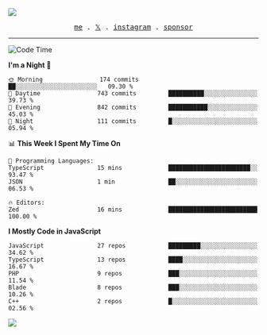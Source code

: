 <img style="bottom: 800px;" src="https://imgur.com/rilHVxA.png"/>
<p align="center">
  <samp>
    <a href="https://fayln.com">me</a> .
    <!-- <a href="https://fayln.com/projects">projects</a> . -->
    <a href="https://go.fayln.com/twitter">𝕏</a> .
    <a href="https://go.fayln.com/instagram">instagram</a> .
<!--     <a href="https://go.fayln.com/polywork">polywork</a> . -->
    <a href="https://github.com/sponsors/faridhnzz">sponsor</a>
  </samp>
</p>

---
<!--START_SECTION:waka-->
![Code Time](http://img.shields.io/badge/Code%20Time-4%2C023%20hrs%2052%20mins-blue)

**I'm a Night 🦉** 

```text
🌞 Morning                174 commits         ██░░░░░░░░░░░░░░░░░░░░░░░   09.30 % 
🌆 Daytime                743 commits         ██████████░░░░░░░░░░░░░░░   39.73 % 
🌃 Evening                842 commits         ███████████░░░░░░░░░░░░░░   45.03 % 
🌙 Night                  111 commits         █░░░░░░░░░░░░░░░░░░░░░░░░   05.94 % 
```


📊 **This Week I Spent My Time On** 

```text
💬 Programming Languages: 
TypeScript               15 mins             ███████████████████████░░   93.47 % 
JSON                     1 min               ██░░░░░░░░░░░░░░░░░░░░░░░   06.53 % 

🔥 Editors: 
Zed                      16 mins             █████████████████████████   100.00 % 
```

**I Mostly Code in JavaScript** 

```text
JavaScript               27 repos            █████████░░░░░░░░░░░░░░░░   34.62 % 
TypeScript               13 repos            ████░░░░░░░░░░░░░░░░░░░░░   16.67 % 
PHP                      9 repos             ███░░░░░░░░░░░░░░░░░░░░░░   11.54 % 
Blade                    8 repos             ███░░░░░░░░░░░░░░░░░░░░░░   10.26 % 
C++                      2 repos             █░░░░░░░░░░░░░░░░░░░░░░░░   02.56 % 
```




<!--END_SECTION:waka-->

![](https://hit.yhype.me/github/profile?user_id=29797712)
